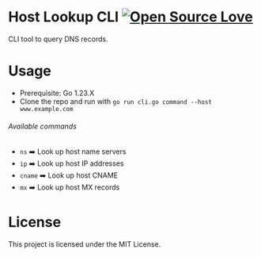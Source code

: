 # Host Lookup CLI [![Open Source Love](https://badges.frapsoft.com/os/v1/open-source.svg?v=103)](https://github.com/ellerbrock/open-source-badges/)

CLI tool to query DNS records.

# Usage

- Prerequisite: Go 1.23.X
- Clone the repo and run with `go run cli.go command --host www.example.com`

###### Available commands

- `ns` ➡️ Look up host name servers
- `ip` ➡️ Look up host IP addresses
- `cname` ➡️ Look up host CNAME
- `mx` ➡️ Look up host MX records

# License

This project is licensed under the MIT License.
